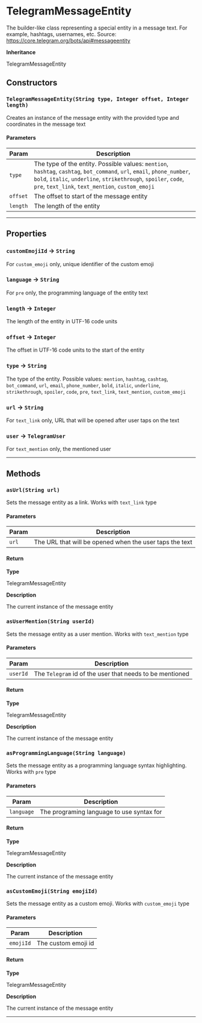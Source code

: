 # TelegramMessageEntity

The builder-like class representing a special entity in a message text. For example, hashtags, usernames, etc.
Source: https://core.telegram.org/bots/api#messageentity

**Inheritance**

TelegramMessageEntity

## Constructors

### `TelegramMessageEntity(String type, Integer offset, Integer length)`

Creates an instance of the message entity with the provided type and coordinates in the message text

#### Parameters

| Param    | Description                                                                                                                                                                                                                                    |
| -------- | ---------------------------------------------------------------------------------------------------------------------------------------------------------------------------------------------------------------------------------------------- |
| `type`   | The type of the entity. Possible values: `mention`, `hashtag`, `cashtag`, `bot_command`, `url`, `email`, `phone_number`, `bold`, `italic`, `underline`, `strikethrough`, `spoiler`, `code`, `pre`, `text_link`, `text_mention`, `custom_emoji` |
| `offset` | The offset to start of the message entity                                                                                                                                                                                                      |
| `length` | The length of the entity                                                                                                                                                                                                                       |

---

## Properties

### `customEmojiId` → `String`

For `custom_emoji` only, unique identifier of the custom emoji

### `language` → `String`

For `pre` only, the programming language of the entity text

### `length` → `Integer`

The length of the entity in UTF-16 code units

### `offset` → `Integer`

The offset in UTF-16 code units to the start of the entity

### `type` → `String`

The type of the entity. Possible values: `mention`, `hashtag`, `cashtag`, `bot_command`, `url`, `email`, `phone_number`, `bold`, `italic`, `underline`, `strikethrough`, `spoiler`, `code`, `pre`, `text_link`, `text_mention`, `custom_emoji`

### `url` → `String`

For `text_link` only, URL that will be opened after user taps on the text

### `user` → `TelegramUser`

For `text_mention` only, the mentioned user

---

## Methods

### `asUrl(String url)`

Sets the message entity as a link. Works with `text_link` type

#### Parameters

| Param | Description                                             |
| ----- | ------------------------------------------------------- |
| `url` | The URL that will be opened when the user taps the text |

#### Return

**Type**

TelegramMessageEntity

**Description**

The current instance of the message entity

### `asUserMention(String userId)`

Sets the message entity as a user mention. Works with `text_mention` type

#### Parameters

| Param    | Description                                              |
| -------- | -------------------------------------------------------- |
| `userId` | The `Telegram` id of the user that needs to be mentioned |

#### Return

**Type**

TelegramMessageEntity

**Description**

The current instance of the message entity

### `asProgrammingLanguage(String language)`

Sets the message entity as a programming language syntax highlighting. Works with `pre` type

#### Parameters

| Param      | Description                               |
| ---------- | ----------------------------------------- |
| `language` | The programing language to use syntax for |

#### Return

**Type**

TelegramMessageEntity

**Description**

The current instance of the message entity

### `asCustomEmoji(String emojiId)`

Sets the message entity as a custom emoji. Works with `custom_emoji` type

#### Parameters

| Param     | Description         |
| --------- | ------------------- |
| `emojiId` | The custom emoji id |

#### Return

**Type**

TelegramMessageEntity

**Description**

The current instance of the message entity

---
